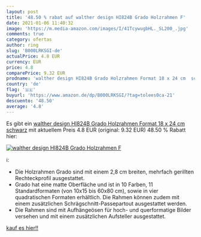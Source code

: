```yaml
---
layout: post
title: '48.50 % rabat auf walther design HI824B Grado Holzrahmen F'
date: 2021-01-06 11:40:32
image: 'https://m.media-amazon.com/images/I/41TcywugbHL._SL200_.jpg'
comments: true
category: ofertas
author: ring
slug: 'B000LRKSGI-de'
actualPrice: 4.8 EUR
currency: EUR
price: 4.8
comparePrice: 9.32 EUR
prodname: 'walther design HI824B Grado Holzrahmen Format 18 x 24 cm  schwarz'
country: 'de'
flag: '🇩🇪'
buyurl: 'https://www.amazon.de/dp/B000LRKSGI/?tag=tolees0ca-21'
descuento: '48.50'
average: '4.8'
---
```


Es gibt ein [walther design HI824B Grado Holzrahmen Format 18 x 24 cm  schwarz](https://www.amazon.de/dp/B000LRKSGI/?tag=tolees0ca-21) mit aktuellem Preis 4.8 EUR (original: 9.32 EUR) 48.50 % Rabatt hier:

[![walther design HI824B Grado Holzrahmen F](https://m.media-amazon.com/images/I/41TcywugbHL._SL200_.jpg)](https://www.amazon.de/dp/B000LRKSGI/?tag=tolees0ca-21)

ℹ️:

- Die Holzrahmen Grado sind mit einem 2,8 cm breiten, mehrfach gerillten Rechteckprofil ausgestattet.
- Grado hat eine matte Oberfläche und ist in 10 Farben, 11 Standardformaten (von 10x15 bis 60x80 cm), sowie in vier quadratischen Formaten erhältlich. Die Rahmen können zudem mit einem zusätzlichen Schrägschnitt-Passepartout ausgestattet werden.
- Die Rahmen sind mit Aufhängeösen für hoch- und querformatige Bilder versehen und mit einem zusätzlichen Aufsteller ausgestattet.

[kauf es hier!!](https://www.amazon.de/dp/B000LRKSGI/?tag=tolees0ca-21)
